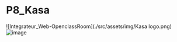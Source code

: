 # P8_Kasa

![Integrateur_Web-OpenclassRoom](./src/assets/img/Kasa logo.png)        ![image](https://github.com/ChabinDev/Integrateur_Web-OpenclassRoom/assets/142836013/f3b50cb8-d393-4d20-81ca-46346f295e10)
